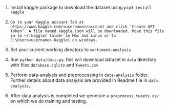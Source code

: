 1. Install kaggle package to download the dataset using 
``pip3 install kaggle``
   
2. ``Go to your Kaggle account Tab at https://www.kaggle.com/<username>/account and click ‘Create API Token’. A file named kaggle.json will be downloaded. Move this file in to ~/.kaggle/ folder in Mac and Linux or to C:\Users<username>.kaggle\ on windows.``

3. Set your current working directory to ``sentiment-analysis``

4. Run ``python data/data.py``. this will download dataset in ``data`` directory with files ``database.sqlite`` and ``Tweets.csv``

5. Perform data-analysis and preprocessing in `data-analysis` folder. Further details about data analysis are provided 
in Readme file in `data-analysis`.
   
6. After data analysis is completed we generate a `preprocess_tweets.csv` on which we do training and testing.
